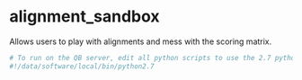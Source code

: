 # alignment_sandbox
Allows users to play with alignments and mess with the scoring matrix.

```bash
# To run on the QB server, edit all python scripts to use the 2.7 python interpreter:
#!/data/software/local/bin/python2.7
```


